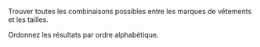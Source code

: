 Trouver toutes les combinaisons possibles entre les marques de vêtements et les tailles.

Ordonnez les résultats par ordre alphabétique. 